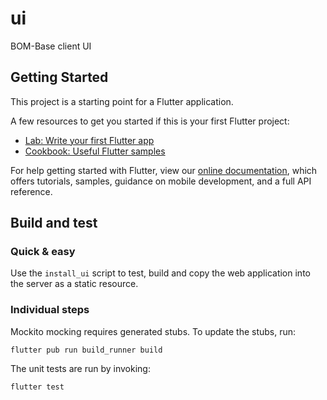 # ui

BOM-Base client UI

## Getting Started

This project is a starting point for a Flutter application.

A few resources to get you started if this is your first Flutter project:

- [Lab: Write your first Flutter app](https://flutter.dev/docs/get-started/codelab)
- [Cookbook: Useful Flutter samples](https://flutter.dev/docs/cookbook)

For help getting started with Flutter, view our
[online documentation](https://flutter.dev/docs), which offers tutorials,
samples, guidance on mobile development, and a full API reference.

## Build and test

### Quick & easy

Use the `install_ui` script to test, build and copy the web application into the
server as a static resource.

### Individual steps

Mockito mocking requires generated stubs. To update the stubs, run:

```shell
flutter pub run build_runner build
```

The unit tests are run by invoking:

```shell
flutter test
```

